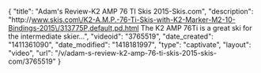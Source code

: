{
    "title": "Adam's Review-K2 AMP 76 TI Skis 2015-Skis.com",
    "description": "http:\/\/www.skis.com\/K2-A.M.P.-76-Ti-Skis-with-K2-Marker-M2-10-Bindings-2015\/313775P,default,pd.html The K2 AMP 76Ti is a great ski for the intermediate skier...",
    "videoid": "3765519",
    "date_created": "1411361090",
    "date_modified": "1418181997",
    "type": "captivate",
    "layout": "video",
    "url": "\/v\/adam-s-review-k2-amp-76-ti-skis-2015-skis-com\/3765519"
}